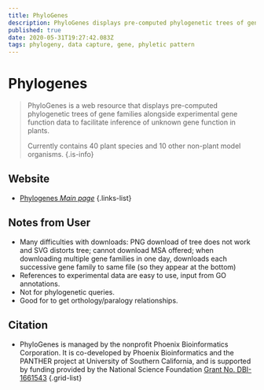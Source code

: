 ```yaml
---
title: PhyloGenes
description: PhyloGenes displays pre-computed phylogenetic trees of gene families alongside experimental gene function data to facilitate inference of unknown gene function in plants.
published: true
date: 2020-05-31T19:27:42.083Z
tags: phylogeny, data capture, gene, phyletic pattern
---
```


# Phylogenes

> PhyloGenes is a web resource that displays pre-computed phylogenetic trees of gene families alongside experimental gene function data to facilitate inference of unknown gene function in plants.
>
> Currently contains 40 plant species and 10 other non-plant model organisms.
{.is-info}

## Website

- [Phylogenes *Main page*](http://www.phylogenes.org/)
{.links-list}

## Notes from User

- Many difficulties with downloads: PNG download of tree does not work and SVG distorts tree; cannot download MSA offered; when downloading multiple gene families in one day, downloads each successive gene family to same file (so they appear at the bottom)
- References to experimental data are easy to use, input from GO annotations.
- Not for phylogenetic queries.
- Good for to get orthology/paralogy relationships.

## Citation

- PhyloGenes is managed by the nonprofit Phoenix Bioinformatics Corporation. It is co-developed by Phoenix Bioinformatics and the PANTHER project at University of Southern California, and is supported by funding provided by the National Science Foundation [Grant No. DBI-1661543](https://www.nsf.gov/awardsearch/showAward?AWD_ID=1661543&HistoricalAwards=false)
{.grid-list}


